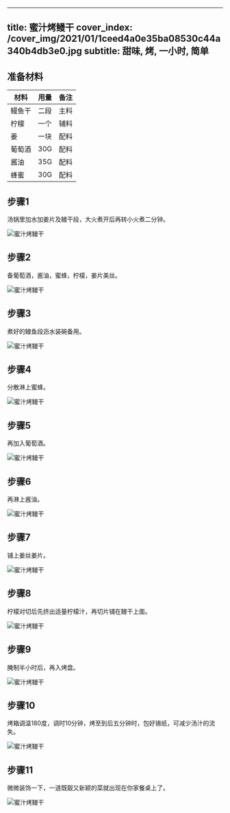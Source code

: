 
---
title: 蜜汁烤鳗干
cover_index: /cover_img/2021/01/1ceed4a0e35ba08530c44a340b4db3e0.jpg
subtitle: 甜味, 烤, 一小时, 简单
---

## 准备材料

| 材料     | 用量 | 备注|
| ------- | ----- | --- |
| 鳗鱼干 | 二段| 主料 |
| 柠檬 | 一个| 辅料 |
| 姜 | 一块| 配料 |
| 葡萄酒 | 30G| 配料 |
| 酱油 | 35G| 配料 |
| 蜂蜜 | 30G| 配料 |

## 步骤1

汤锅里加水加姜片及鳗干段，大火煮开后再转小火煮二分钟。

![蜜汁烤鳗干](https://i8.meishichina.com/attachment/recipe/201010/201010021110455.jpg?x-oss-process=style/p320) 

## 步骤2

备葡萄酒，酱油，蜜蜂，柠檬，姜片美丝。

![蜜汁烤鳗干](https://i8.meishichina.com/attachment/recipe/201010/201010021111362.jpg?x-oss-process=style/p320) 

## 步骤3

煮好的鳗鱼段沥水装碗备用。

![蜜汁烤鳗干](https://i8.meishichina.com/attachment/recipe/201010/201010021111599.jpg?x-oss-process=style/p320) 

## 步骤4

分散淋上蜜蜂。

![蜜汁烤鳗干](https://i8.meishichina.com/attachment/recipe/201010/201010021112295.jpg?x-oss-process=style/p320) 

## 步骤5

再加入葡萄酒。

![蜜汁烤鳗干](https://i8.meishichina.com/attachment/recipe/201010/201010021112522.jpg?x-oss-process=style/p320) 

## 步骤6

再淋上酱油。

![蜜汁烤鳗干](https://i8.meishichina.com/attachment/recipe/201010/201010021113082.jpg?x-oss-process=style/p320) 

## 步骤7

铺上姜丝姜片。

![蜜汁烤鳗干](https://i8.meishichina.com/attachment/recipe/201010/201010021114366.jpg?x-oss-process=style/p320) 

## 步骤8

柠檬对切后先挤出适量柠檬汁，再切片铺在鳗干上面。

![蜜汁烤鳗干](https://i8.meishichina.com/attachment/recipe/201010/201010021115279.jpg?x-oss-process=style/p320) 

## 步骤9

腌制半小时后，再入烤盘。

![蜜汁烤鳗干](https://i8.meishichina.com/attachment/recipe/201010/201010021115529.jpg?x-oss-process=style/p320) 

## 步骤10

烤箱调温180度，调时10分钟，烤至到后五分钟时，包好锡纸，可减少汤汁的流失。

![蜜汁烤鳗干](https://i8.meishichina.com/attachment/recipe/201010/201010021117066.jpg?x-oss-process=style/p320) 

## 步骤11

微微装饰一下，一道既靓又新颖的菜就出现在你家餐桌上了。

![蜜汁烤鳗干](https://i8.meishichina.com/attachment/recipe/201010/201010021619260.jpg?x-oss-process=style/p320) 

